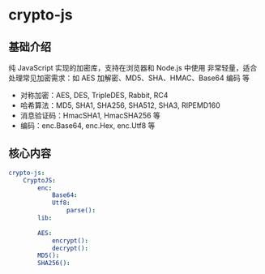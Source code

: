 # crypto-js



## 基础介绍

纯 JavaScript 实现的加密库，支持在浏览器和 Node.js 中使用
非常轻量，适合处理常见加密需求：如 AES 加解密、MD5、SHA、HMAC、Base64 编码 等
- 对称加密：AES, DES, TripleDES, Rabbit, RC4
- 哈希算法：MD5, SHA1, SHA256, SHA512, SHA3, RIPEMD160
- 消息验证码：HmacSHA1, HmacSHA256 等
- 编码：enc.Base64, enc.Hex, enc.Utf8 等


## 核心内容
```yaml
crypto-js:
    CryptoJS:
        enc:
            Base64:
            Utf8:
                parse():
        lib:
            
        AES:
            encrypt():
            decrypt():
        MD5():
        SHA256():
```